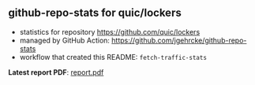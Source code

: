 ## github-repo-stats for quic/lockers

- statistics for repository https://github.com/quic/lockers
- managed by GitHub Action: https://github.com/jgehrcke/github-repo-stats
- workflow that created this README: `fetch-traffic-stats`

**Latest report PDF**: [report.pdf](https://github.com/njjetha/github-traffic/raw/github-repo-stats/quic/lockers/latest-report/report.pdf)


